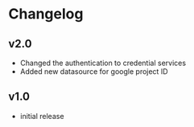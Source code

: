 # Changelog

## v2.0

- Changed the authentication to credential services
- Added new datasource for google project ID

## v1.0

- initial release
